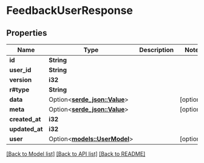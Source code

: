 # FeedbackUserResponse

## Properties

Name | Type | Description | Notes
------------ | ------------- | ------------- | -------------
**id** | **String** |  | 
**user_id** | **String** |  | 
**version** | **i32** |  | 
**r#type** | **String** |  | 
**data** | Option<[**serde_json::Value**](.md)> |  | [optional]
**meta** | Option<[**serde_json::Value**](.md)> |  | [optional]
**created_at** | **i32** |  | 
**updated_at** | **i32** |  | 
**user** | Option<[**models::UserModel**](UserModel.md)> |  | [optional]

[[Back to Model list]](../README.md#documentation-for-models) [[Back to API list]](../README.md#documentation-for-api-endpoints) [[Back to README]](../README.md)


